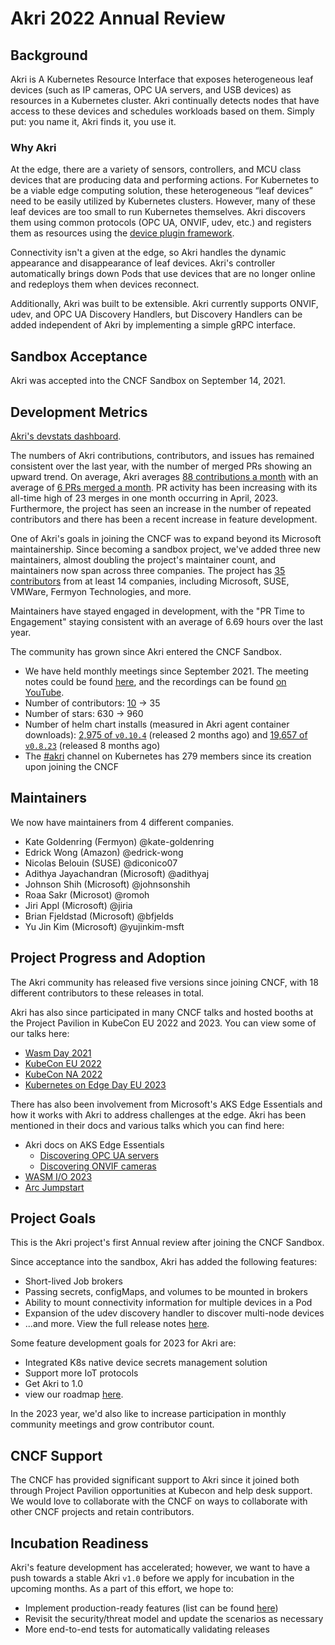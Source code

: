# Akri 2022 Annual Review

## Background

Akri is A Kubernetes Resource Interface that exposes heterogeneous leaf devices (such as IP cameras, OPC UA servers, and USB devices) as resources in a Kubernetes cluster. Akri continually detects nodes that have access to these devices and schedules workloads based on them. Simply put: you name it, Akri finds it, you use it.

### Why Akri
At the edge, there are a variety of sensors, controllers, and MCU class devices that are producing data and performing actions. For Kubernetes to be a viable edge computing solution, these heterogeneous “leaf devices” need to be easily utilized by Kubernetes clusters. However, many of these leaf devices are too small to run Kubernetes themselves. Akri discovers them using common protocols (OPC UA, ONVIF, udev, etc.) and registers them as resources using the [device plugin framework](https://kubernetes.io/docs/concepts/extend-kubernetes/compute-storage-net/device-plugins/).

Connectivity isn't a given at the edge, so Akri handles the dynamic appearance and disappearance of leaf devices. Akri's controller automatically brings down Pods that use devices that are no longer online and redeploys them when devices reconnect.

Additionally, Akri was built to be extensible. Akri currently supports ONVIF, udev, and OPC UA Discovery Handlers, but Discovery Handlers can be added independent of Akri by implementing a simple gRPC interface.

## Sandbox Acceptance

Akri was accepted into the CNCF Sandbox on September 14, 2021.

## Development Metrics

[Akri's devstats dashboard](https://akri.devstats.cncf.io/).

The numbers of Akri contributions, contributors, and issues has remained consistent over the last year, with the number of merged PRs showing an upward trend. On average, Akri averages [88 contributions a month](https://akri.devstats.cncf.io/d/74/contributions-chart?orgId=1&var-period=m&var-metric=contributions&var-repogroup_name=All&var-country_name=All&var-company_name=All&var-company=all&from=now-1y&to=now) with an average of [6 PRs merged a month](https://akri.devstats.cncf.io/d/74/contributions-chart?orgId=1&var-period=m&var-metric=mergedprs&var-repogroup_name=All&var-country_name=All&var-company_name=All&var-company=all&from=now-1y&to=now). PR activity has been increasing with its all-time high of 23 merges in one month occurring in April, 2023. Furthermore, the project has seen an increase in the number of repeated contributors and there has been a recent increase in feature development.

One of Akri's goals in joining the CNCF was to expand beyond its Microsoft maintainership. Since becoming a sandbox project, we've added three new maintainers, almost doubling the project's maintainer count, and maintainers now span across three companies. The project has [35 contributors](https://akri.devstats.cncf.io/d/22/prs-authors-table?orgId=1) from at least 14 companies, including Microsoft, SUSE, VMWare, Fermyon Technologies, and more.

Maintainers have stayed engaged in development, with the "PR Time to Engagement" staying consistent with an average of 6.69 hours over the last year.

The community has grown since Akri entered the CNCF Sandbox.

- We have held monthly meetings since September 2021. The meeting notes could be found [here](https://hackmd.io/UUqW3_GgQDimQ5b23rS9rg), and the recordings can be found [on YouTube](https://www.youtube.com/channel/UC90VZDjT8C7ca7zcuFi6oEQ).
- Number of contributors: [10](https://akri.devstats.cncf.io/d/22/prs-authors-table?orgId=1&var-period_name=Before%20joining%20CNCF&var-repogroup_name=All) -> 35
- Number of stars: 630 -> 960
- Number of helm chart installs (measured in Akri agent container downloads): [2,975 of `v0.10.4`](https://github.com/project-akri/akri/pkgs/container/akri%2Fagent/86463296?tag=v0.10.4) (released 2 months ago) and [19,657 of `v0.8.23`](https://github.com/project-akri/akri/pkgs/container/akri%2Fagent/47340592?tag=v0.8.23) (released 8 months ago)
- The [#akri](https://kubernetes.slack.com/messages/akri) channel on Kubernetes has 279 members since its creation upon joining the CNCF

## Maintainers

We now have maintainers from 4 different companies.

- Kate Goldenring (Fermyon) @kate-goldenring
- Edrick Wong (Amazon) @edrick-wong
- Nicolas Belouin (SUSE) @diconico07
- Adithya Jayachandran (Microsoft) @adithyaj
- Johnson Shih (Microsoft) @johnsonshih
- Roaa Sakr (Microsot) @romoh
- Jiri Appl (Microsoft) @jiria
- Brian Fjeldstad (Microsoft) @bfjelds 
- Yu Jin Kim (Microsoft) @yujinkim-msft

## Project Progress and Adoption

The Akri community has released five versions since joining CNCF, with 18 different contributors to these releases in total.

Akri has also since participated in many CNCF talks and hosted booths at the Project Pavilion in KubeCon EU 2022 and 2023. You can view some of our talks here:

- [Wasm Day 2021](https://www.youtube.com/watch?v=8hF9hnUJyCY)
- [KubeCon EU 2022](https://www.youtube.com/watch?v=CMthyqMhuq4)
- [KubeCon NA 2022](https://youtu.be/0Gnh86queVQ)
- [Kubernetes on Edge Day EU 2023](https://youtu.be/hT7bGNKEZk4)

There has also been involvement from Microsoft's AKS Edge Essentials and how it works with Akri to address challenges at the edge. Akri has been mentioned in their docs and various talks which you can find here:

- Akri docs on AKS Edge Essentials
    - [Discovering OPC UA servers](https://learn.microsoft.com/en-us/azure/aks/hybrid/aks-edge-how-to-akri-opc-ua)
    - [Discovering ONVIF cameras](https://learn.microsoft.com/en-us/azure/aks/hybrid/aks-edge-how-to-akri-onvif)
- [WASM I/O 2023](https://youtu.be/L6IhonIUOKU)
- [Arc Jumpstart](https://youtu.be/KLA3N8xbYPE)

## Project Goals

This is the Akri project's first Annual review after joining the CNCF Sandbox.

Since acceptance into the sandbox, Akri has added the following features:

- Short-lived Job brokers
- Passing secrets, configMaps, and volumes to be mounted in brokers
- Ability to mount connectivity information for multiple devices in a Pod
- Expansion of the udev discovery handler to discover multi-node devices
- ...and more. View the full release notes [here](https://github.com/project-akri/akri/releases).

Some feature development goals for 2023 for Akri are:

- Integrated K8s native device secrets management solution
- Support more IoT protocols
- Get Akri to 1.0
- view our roadmap [here](https://hackmd.io/@akri/HkiDQ7rDh).

In the 2023 year, we'd also like to increase participation in monthly community meetings and grow contributor count.


## CNCF Support

The CNCF has provided significant support to Akri since it joined both through Project Pavilion opportunities at Kubecon and help desk support. We would love to collaborate with the CNCF on ways to collaborate with other CNCF projects and retain contributors.

## Incubation Readiness

Akri's feature development has accelerated; however, we want to have a push towards a stable Akri `v1.0` before we apply for incubation in the upcoming months. As a part of this effort, we hope to: 

- Implement production-ready features (list can be found [here](https://hackmd.io/@akri/HJqQWiQs9))
- Revisit the security/threat model and update the scenarios as necessary
- More end-to-end tests for automatically validating releases
